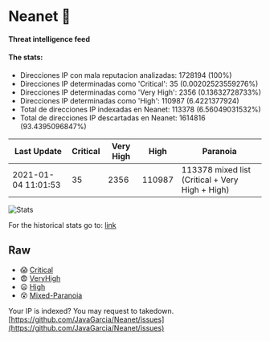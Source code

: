 # Neanet :hocho:
#### Threat intelligence feed
#### The stats:

- Direcciones IP con mala reputacion analizadas: 1728194 (100%)
- Direcciones IP determinadas como 'Critical':  35 (0.00202523559276%)
- Direcciones IP determinadas como 'Very High':  2356 (0.13632728733%)
- Direcciones IP determinadas como 'High':  110987 (6.4221377924)
- Total de direcciones IP indexadas en Neanet:  113378 (6.56049031532%)
- Total de direcciones IP descartadas en Neanet:  1614816 (93.4395096847%)

| Last Update | Critical | Very High | High | Paranoia |
| --- | --- | --- | --- | --- |
| 2021-01-04 11:01:53 | 35 | 2356 | 110987 | 113378 mixed list (Critical + Very High + High)|

![Stats](https://docs.google.com/spreadsheets/d/e/2PACX-1vSnaNMIXVabIpDJjufMlzH7poXnshF3mgd8Is1g9ytUEzVsP5my4Trn8f-xkoLLQ38xpL3HtmUexLo6/pubchart?oid=501124687&format=image)

For the historical stats go to: [link](/stats.csv)
## Raw
- :scream: [Critical](https://raw.githubusercontent.com/JavaGarcia/Neanet/master/blacklists/neanet_critical.txt)
- :fearful: [VeryHigh](https://raw.githubusercontent.com/JavaGarcia/Neanet/master/blacklists/neanet_veryHigh.txtt)
- :frowning: [High](https://raw.githubusercontent.com/JavaGarcia/Neanet/master/blacklists/neanet_high.txt)
- :dizzy_face: [Mixed-Paranoia](https://raw.githubusercontent.com/JavaGarcia/Neanet/master/blacklists/neanet_all.txt)


Your IP is indexed? You may request to takedown. [https://github.com/JavaGarcia/Neanet/issues](https://github.com/JavaGarcia/Neanet/issues)


































































































































































































































































































































































































































































































































































































































































































































































































































































































































































































































































































































































































































































































































































































































































































































































































































































































































































































































































































































































































































































































































































































































































































































































































































































































































































































































































































































































































































































































































































































































































































































































































































































































































































































